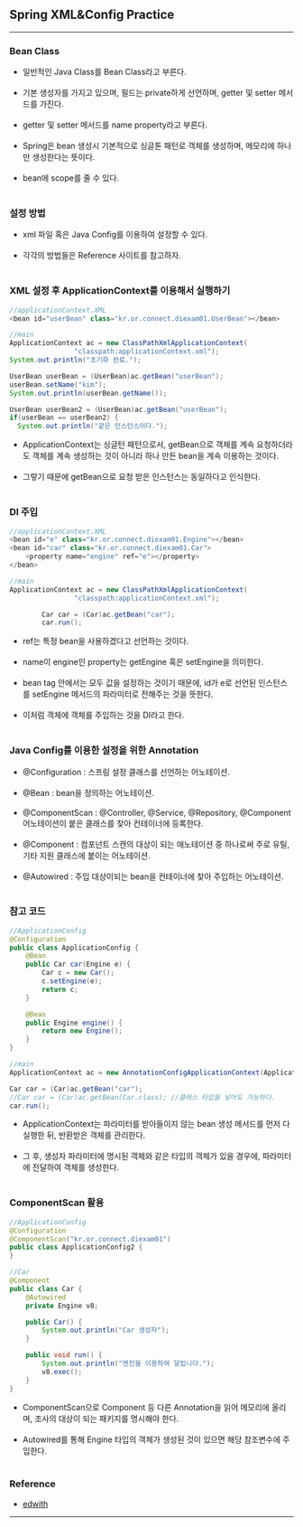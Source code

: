 Spring XML&Config Practice
--------------------------

---

### Bean Class<br>

-	일반적인 Java Class를 Bean Class라고 부른다.<br><br>
-	기본 생성자를 가지고 있으며, 필드는 private하게 선언하며, getter 및 setter 메서드를 가진다.<br><br>
-	getter 및 setter 메서드를 name property라고 부른다.<br><br>
-	Spring은 bean 생성시 기본적으로 싱글톤 패턴로 객체를 생성하며, 메모리에 하나만 생성한다는 뜻이다.<br><br>
-	bean에 scope를 줄 수 있다.<br><br>

### 설정 방법<br>

-	xml 파일 혹은 Java Config를 이용하여 설정할 수 있다.<br><br>
-	각각의 방법들은 Reference 사이트를 참고하자.<br><br>

### XML 설정 후 ApplicationContext를 이용해서 실행하기<br>

```java
//applicationContext.XML
<bean id="userBean" class="kr.or.connect.diexam01.UserBean"></bean>

//main
ApplicationContext ac = new ClassPathXmlApplicationContext(
                "classpath:applicationContext.xml");
System.out.println("초기화 완료.");

UserBean userBean = (UserBean)ac.getBean("userBean");
userBean.setName("kim");
System.out.println(userBean.getName());

UserBean userBean2 = (UserBean)ac.getBean("userBean");
if(userBean == userBean2) {
  System.out.println("같은 인스턴스이다.");
```

-	ApplicationContext는 싱글턴 패턴으로서, getBean으로 객체를 계속 요청하더라도 객체를 계속 생성하는 것이 아니라 하나 만든 bean을 계속 이용하는 것이다.<br><br>
-	그렇기 때문에 getBean으로 요청 받은 인스턴스는 동일하다고 인식한다.<br><br>

### DI 주입<br>

```java
//applicationContext.XML
<bean id="e" class="kr.or.connect.diexam01.Engine"></bean>
<bean id="car" class="kr.or.connect.diexam01.Car">
    <property name="engine" ref="e"></property>
</bean>

//main
ApplicationContext ac = new ClassPathXmlApplicationContext(
                "classpath:applicationContext.xml");

        Car car = (Car)ac.getBean("car");
        car.run();
```

-	ref는 특정 bean을 사용하겠다고 선언하는 것이다.<br><br>
-	name이 engine인 property는 getEngine 혹은 setEngine을 의미한다.<br><br>
-	bean tag 안에서는 모두 값을 설정하는 것이기 때문에, id가 e로 선언된 인스턴스를 setEngine 메서드의 파라미터로 전해주는 것을 뜻한다.<br><br>
-	이처럼 객체에 객체를 주입하는 것을 DI라고 한다.<br><br>

### Java Config를 이용한 설정을 위한 Annotation<br>

-	@Configuration : 스프링 설정 클래스를 선언하는 어노테이션.<br><br>
-	@Bean : bean을 정의하는 어노테이션.<br><br>
-	@ComponentScan : @Controller, @Service, @Repository, @Component 어노테이션이 붙은 클래스를 찾아 컨테이너에 등록한다.<br><br>
-	@Component : 컴포넌트 스캔의 대상이 되는 애노테이션 중 하나로써 주로 유틸, 기타 지원 클래스에 붙이는 어노테이션.<br><br>
-	@Autowired : 주입 대상이되는 bean을 컨테이너에 찾아 주입하는 어노테이션.<br><br>

### 참고 코드<br>

```java
//ApplicationConfig
@Configuration
public class ApplicationConfig {
    @Bean
    public Car car(Engine e) {
        Car c = new Car();
        c.setEngine(e);
        return c;
    }

    @Bean
    public Engine engine() {
        return new Engine();
    }
}

//main
ApplicationContext ac = new AnnotationConfigApplicationContext(ApplicationConfig.class);

Car car = (Car)ac.getBean("car");
//Car car = (Car)ac.getBean(Car.class); //클래스 타입을 넣어도 가능하다.
car.run();
```

-	ApplicationContext는 파라미터를 받아들이지 않는 bean 생성 메서드를 먼저 다 실행한 뒤, 반환받은 객체를 관리한다.<br><br>
-	그 후, 생성자 파라미터에 명시된 객체와 같은 타입의 객체가 있을 경우에, 파라미터에 전달하여 객체를 생성한다.<br><br>

### ComponentScan 활용<br>

```java
//ApplicationConfig
@Configuration
@ComponentScan("kr.or.connect.diexam01")
public class ApplicationConfig2 {
}

//Car
@Component
public class Car {
    @Autowired
    private Engine v8;

    public Car() {
        System.out.println("Car 생성자");
    }

    public void run() {
        System.out.println("엔진을 이용하여 달립니다.");
        v8.exec();
    }
}
```

-	ComponentScan으로 Component 등 다른 Annotation을 읽어 메모리에 올리며, 조사의 대상이 되는 패키지를 명시해야 한다.<br><br>
-	Autowired를 통해 Engine 타입의 객체가 생성된 것이 있으면 해당 참조변수에 주입한다.<br><br>

### Reference<br>

-	[edwith](https://www.edwith.org/boostcourse-web/lecture/20658/)

---
